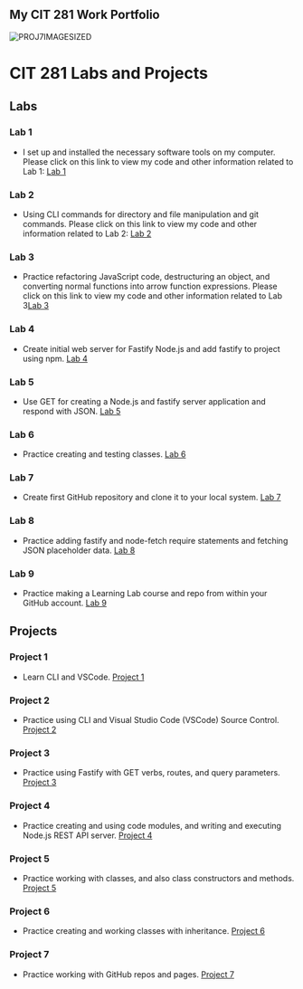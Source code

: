 ## My CIT 281 Work Portfolio
![PROJ7IMAGESIZED](https://user-images.githubusercontent.com/82883879/172034490-a5d9f870-c8a1-4946-85cd-3bd5f5b87bac.JPG)


# CIT 281 Labs and Projects

## Labs
### Lab 1
- I set up and installed the necessary software tools on my computer. Please click on this link to view my code and other information related to Lab 1: [Lab 1](https://sujalachittor.github.io/cit281-lab1/)
### Lab 2
- Using CLI commands for directory and file manipulation and git commands. Please click on this link to view my code and other information related to Lab 2: [Lab 2](https://sujalachittor.github.io/cit281-lab2/)
### Lab 3
-  Practice refactoring JavaScript code, destructuring an object, and converting normal functions into arrow function expressions.
Please click on this link to view my code and other information related to Lab 3[Lab 3](https://sujalachittor.github.io/cit281-lab3/)
### Lab 4
- Create initial web server for Fastify Node.js and add fastify to project using npm. [Lab 4](https://sujalachittor.github.io/cit281-lab4/)
### Lab 5
- Use GET for creating a Node.js and fastify server application and respond with JSON. [Lab 5](https://sujalachittor.github.io/cit281-lab5/)
### Lab 6
- Practice creating and testing classes. [Lab 6](https://sujalachittor.github.io/cit281-lab6/)
### Lab 7
- Create first GitHub repository and clone it to your local system. [Lab 7](https://sujalachittor.github.io/cit281-lab7/)
### Lab 8
- Practice adding fastify and node-fetch require statements and fetching JSON placeholder data. [Lab 8](https://sujalachittor.github.io/cit281-lab8/)
### Lab 9
- Practice making a Learning Lab course and repo from within your GitHub account. [Lab 9](https://sujalachittor.github.io/cit281-lab9/)

## Projects
### Project 1
- Learn CLI and VSCode. [Project 1](https://sujalachittor.github.io/cit281-p1/)
### Project 2
- Practice using CLI and Visual Studio Code (VSCode) Source Control. [Project 2](https://sujalachittor.github.io/cit281-p2/)
### Project 3
- Practice using Fastify with GET verbs, routes, and query parameters. [Project 3](https://sujalachittor.github.io/cit281-p3/)
### Project 4
- Practice creating and using code modules, and writing and executing Node.js REST API server. [Project 4](https://sujalachittor.github.io/cit281-p4/)
### Project 5
- Practice working with classes, and also class constructors and methods. [Project 5](https://sujalachittor.github.io/cit281-p5/)
### Project 6
- Practice creating and working classes with inheritance. [Project 6](https://sujalachittor.github.io/cit281-p6/)
### Project 7
- Practice working with GitHub repos and pages. [Project 7](https://sujalachittor.github.io/cit281-p7/)


